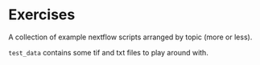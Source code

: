 # Exercises

A collection of example nextflow scripts arranged by topic (more or less).

`test_data` contains some tif and txt files to play around with.